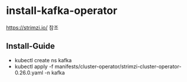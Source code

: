 # install-kafka-operator
https://strimzi.io/ 참조


## Install-Guide
- kubectl create ns kafka
- kubectl apply -f manifests/cluster-operator/strimzi-cluster-operator-0.26.0.yaml -n kafka
